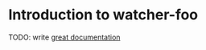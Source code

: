 # Introduction to watcher-foo

TODO: write [great documentation](http://jacobian.org/writing/what-to-write/)
